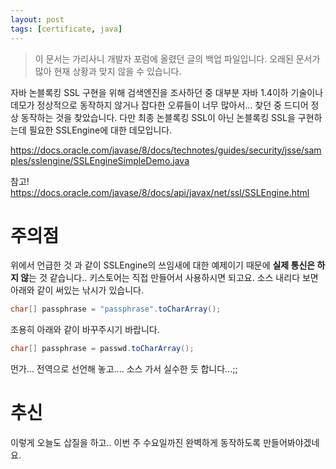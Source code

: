 ```yaml
---
layout: post
tags: [certificate, java]
---
```


> 이 문서는 가리사니 개발자 포럼에 올렸던 글의 백업 파일입니다.
오래된 문서가 많아 현재 상황과 맞지 않을 수 있습니다.


자바 논블록킹 SSL 구현을 위해 검색엔진을 조사하던 중 대부분 자바 1.4이하 기술이나 데모가 정상적으로 동작하지 않거나 잡다한 오류들이 너무 많아서... 찾던 중 드디어 정상 동작하는 것을 찾았습니다.
다만 최종 논블록킹 SSL이 아닌 논블록킹 SSL을 구현하는데 필요한 SSLEngine에 대한 데모입니다.

https://docs.oracle.com/javase/8/docs/technotes/guides/security/jsse/samples/sslengine/SSLEngineSimpleDemo.java

참고!
https://docs.oracle.com/javase/8/docs/api/javax/net/ssl/SSLEngine.html

# 주의점
위에서 언급한 것 과 같이 SSLEngine의 쓰임새에 대한 예제이기 때문에 **실제 통신은 하지 않**는 것 같습니다..
키스토어는 직접 만들어서 사용하시면 되고요.
소스 내리다 보면 아래와 같이 써있는 낚시가 있습니다.
``` java
char[] passphrase = "passphrase".toCharArray();
```
조용히 아래와 같이 바꾸주시기 바랍니다.
``` java
char[] passphrase = passwd.toCharArray();
```
먼가... 전역으로 선언해 놓고.... 소스 가서 실수한 듯 합니다...;;

# 추신
이렇게 오늘도 삽질을 하고..
이번 주 수요일까진 완벽하게 동작하도록 만들어봐야겠네요.